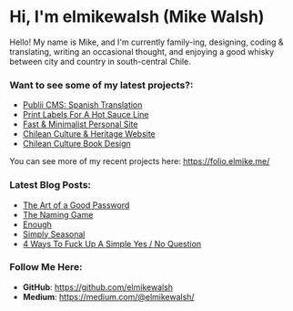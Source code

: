 # Hi, I'm elmikewalsh (Mike Walsh)




Hello! My name is Mike, and I'm currently family-ing, designing, coding & translating, writing an occasional thought, and enjoying a good whisky between city and country in south-central Chile.




### **Want to see some of my latest projects?:**
<!-- PORTFOLIO:START -->
- [Publii CMS: Spanish Translation](https://folio.elmike.me/publii-cms-spanish-translation/)
- [Print Labels For A Hot Sauce Line](https://folio.elmike.me/print-labels-for-a-hot-sauce-line/)
- [Fast &amp; Minimalist Personal Site](https://folio.elmike.me/fast-and-minimalist-personal-site/)
- [Chilean Culture &amp; Heritage Website](https://folio.elmike.me/chilean-culture-and-heritage-website/)
- [Chilean Culture Book Design](https://folio.elmike.me/chilean-culture-book-design/)
<!-- PORTFOLIO:END -->


You can see more of my recent projects here: https://folio.elmike.me/

### **Latest Blog Posts:**
<!-- BLOG-POST-LIST:START -->
- [The Art of a Good Password](https://www.elmike.me/the-art-of-a-good-password/)
- [The Naming Game](https://www.elmike.me/the-naming-game/)
- [Enough](https://www.elmike.me/enough/)
- [Simply Seasonal](https://www.elmike.me/simply-seasonal/)
- [4 Ways To Fuck Up A Simple Yes / No Question](https://www.elmike.me/4-ways-to-fuck-up-a-simple-yesno-question/)
<!-- BLOG-POST-LIST:END -->

### **Follow Me Here:**

- **GitHub**: https://github.com/elmikewalsh
- **Medium**: https://medium.com/@elmikewalsh/
